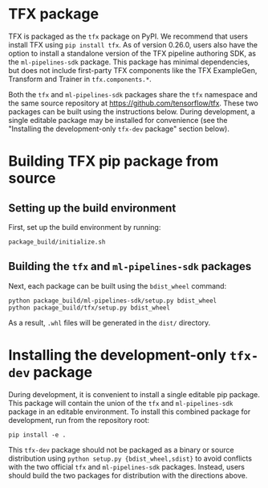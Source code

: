 # TFX package

TFX is packaged as the `tfx` package on PyPI. We recommend that users install
TFX using `pip install tfx`. As of version 0.26.0, users also have the option
to install a standalone version of the TFX pipeline authoring SDK, as the
`ml-pipelines-sdk` package. This package has minimal dependencies, but does not
include first-party TFX components like the TFX ExampleGen, Transform and
Trainer in `tfx.components.*`.

Both the `tfx` and `ml-pipelines-sdk` packages share the `tfx` namespace and
the same source repository at https://github.com/tensorflow/tfx. These two
packages can be built using the instructions below. During development, a
single editable package may be installed for convenience (see the "Installing
the development-only `tfx-dev` package" section below).

# Building TFX pip package from source

## Setting up the build environment

First, set up the build environment by running:

```
package_build/initialize.sh
```

## Building the `tfx` and `ml-pipelines-sdk` packages

Next, each package can be built using the `bdist_wheel` command:

```
python package_build/ml-pipelines-sdk/setup.py bdist_wheel
python package_build/tfx/setup.py bdist_wheel
```

As a result, `.whl` files will be generated in the `dist/` directory.

# Installing the development-only `tfx-dev` package

During development, it is convenient to install a single editable pip package.
This package will contain the union of the `tfx` and `ml-pipelines-sdk`
package in an editable environment. To install this combined package for
development, run from the repository root:

```
pip install -e .
```

This `tfx-dev` package should not be packaged as a binary or source
distribution using `python setup.py {bdist_wheel,sdist}` to avoid conflicts
with the two official `tfx` and `ml-pipelines-sdk` packages. Instead, users
should build the two packages for distribution with the directions above.

